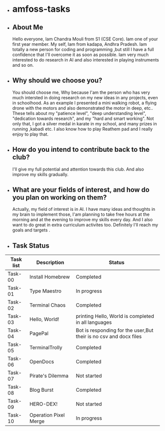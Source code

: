 - # amfoss-tasks #

  
- ## About Me ##
  
   Hello everyone, Iam Chandra Mouli from S1 (CSE Core). Iam one of your first year member.
   My self, Iam from kadapa, Andhra Pradesh. Iam totally a new person for coding and programming ,but still I have a full confidence that I'll overcome it as soon as possible.
   Iam very much interested to do research in AI and also interested in playing instruments and so on.
  
    
- ## Why should we choose you? ##

   You should choose me, Why because I'am the person who has very much intersted in doing research on my new ideas in any projects, even in schoolhood.
   As an example I presented a mini walking robot, a flying drone with the motors and also demonstrated the motor in deep, etc.. 
   These tells about my "patience level", "deep understanding level", "dedication towards research", and my "hard and smart working".
   Not only that, I got a silver medal in karate in my school, and many prizes in running ,kabadi etc. 
   I also know how to play Reathem pad and I really enjoy to play that.
   

- ## How do you intend to contribute back to the club? ##
  
   I'll give my full potential and attention towards this club. And also improve my skills gradually.
  


- ## What are your fields of interest, and how do you plan on working on them? ##

   Actually, my field of interest is in AI.
   I have many ideas and thoughts in my brain to implement those, I'am planning to take free hours at the morning and at the evening to improve my skills every day.
   And I also want to do great in extra curriculum activites too. Definitely I'll reach my goals and targets .





- ## Task Status


| Task list | Description           | Status                                                            |
|-----------|-----------------------|-------------------------------------------------------------------|
| Task-00   | Install Homebrew      | Completed                                                         |
| Task-01   | Type Maestro          | In progress                                                       |
| Task-02   | Terminal Chaos        | Completed                                                         |
| Task-03   | Hello, World!         | printing Hello, World is completed in all languages               |             
| Task-04   | PagePal               | Bot is responding for the user,But their is no csv and docx files |
| Task-05   | TerminalTrolly        | Completed                                                         |
| Task-06   | OpenDocs              | Completed                                                         |
| Task-07   | Pirate's Dilemma      | Not started                                                       |
| Task-08   | Blog Burst            | Completed                                                         |
| Task-09   | HERO-DEX!             | Not started                                                       |
| Task-10   | Operation Pixel Merge | In progress                                                       |
